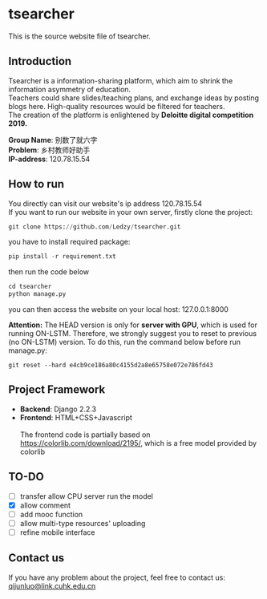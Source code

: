 # tsearcher
This is the source website file of tsearcher.

## Introduction
Tsearcher is a information-sharing platform, which aim to shrink the information asymmetry of education.<br>
Teachers could share slides/teaching plans, and exchange ideas by posting blogs here. High-quality resources would be filtered for teachers.<br>
The creation of the platform is enlightened by **Deloitte digital competition 2019.**


**Group Name**: 别数了就六字 <br>
**Problem**: 乡村教师好助手 <br>
**IP-address**: 120.78.15.54 <br>

## How to run
You directly can visit our website's ip address 120.78.15.54 <br>
If you want to run our website in your own server, firstly clone the project:
```python
git clone https://github.com/Ledzy/tsearcher.git
```

you have to install required package:
```python
pip install -r requirement.txt
```

then run the code below
```python
cd tsearcher
python manage.py
```
you can then access the website on your local host: 127.0.0.1:8000

**Attention:**
The HEAD version is only for **server with GPU**, which is used for running ON-LSTM. Therefore, we strongly suggest you to reset to previous (no ON-LSTM) version. To do this, run the command below before run manage.py:
```shell
git reset --hard e4cb9ce186a80c4155d2a8e65758e072e786fd43
```


## Project Framework
* **Backend**: Django 2.2.3 <br>
* **Frontend**: HTML+CSS+Javascript <br> <br>
The frontend code is partially based on https://colorlib.com/download/2195/, which is a free model provided by colorlib

## TO-DO
- [ ] transfer allow CPU server run the model
- [x] allow comment
- [ ] add mooc function
- [ ] allow multi-type resources' uploading
- [ ] refine mobile interface

## Contact us
If you have any problem about the project, feel free to contact us: qijunluo@link.cuhk.edu.cn
